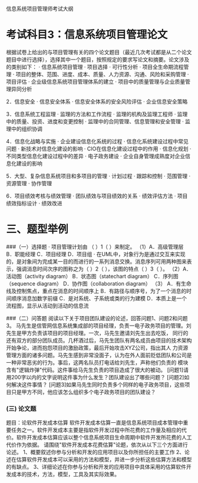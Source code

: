 信息系统项目管理师考试大纲

# 考试科目3：信息系统项目管理论文

根据试卷上给出的与项目管理有关的四个论文题目（最近几次考试都是从二个论文题目中进行选择），选择其中一个题目，按照规定的要求写论文和摘要。论文涉及的类别如下： 
· 信息系统项目管理 
· 项目选择 
· 可行性分析 
· 项目全生命期流程管理 
· 项目的整体、范围、进度、成本、质量、人力资源、沟通、风险和采购管理 
· 项目评估 
· 企业级信息系统项目管理体系的建立 
· 项目中的质量管理与企业质量管理异同分析 

2．信息安全 
· 信息安全体系 
· 信息安全体系的安全风险评估 
· 企业信息安全策略 

3．信息系统工程监理 
· 监理的方法和工作流程 
· 监理的机构及监理工程师 
· 监理中的质量、投资、进度和变更控制 
· 监理中的合同管理、信息管理和安全管理 
· 监理中的组织协调 

4．信息化战略与实施 
· 企业建设信息化系统的过程 
· 信息化系统建设过程中常见问题 
· 新技术对信息化建设的影响 
· CIO在信息化建设过程中的作用 
· 信息化规划 
· 不同类型信息化建设过程中的差异 
· 电子政务建设 
· 企业自身管理成熟度对企业信息化建设的影响 

5．大型、复杂信息系统项目和多项目的管理 
· 计划过程 
· 跟踪和控制 
· 范围管理 
· 资源管理 
· 协作管理 

6．项目绩效考核与绩效管理 
· 团队绩效与项目绩效的关系 
· 绩效评估方法 
· 项目绩效指标设计 
· 绩效改进 

# 三、题型举例

###（一）选择题 
· 项目管理计划由 （ ）1（ ）来制定。 
（1）A．高级管理层 B．职能经理 C．项目经理 D．项目组 
· 在UML中，对象行为是通过交互来实现的，是对象间为完成某一目的而进行的一系列消息交换。消息序列可用两种图来表示，强调消息时间次序的图称之为（ ）2（ ），该图的特点（ ）3（ ）。 
（2）A．活动图（activity diagram） B．状态图（statechart diagram） 
C．序列图（sequence diagram） D．协作图（collaboration diagram） 
（3） A．有生命线及控制焦点，重点在消息的时间顺序上 
B．有路径与顺序号，为了一个消息的时间顺序消息加数字前缀 
C．是对系统、子系统或类的行为建模 
D．本质上是一个流程图，显示从活动到活动的信息流 

###（二）问答题 
阅读以下关于项目团队建设的论述，回答问题1、问题2和问题3。 
马先生是信管网信息系统集成部的项目经理，负责一电子政务项目的管理。刘先生是甲方负责该项目的项目经理。一次，马先生邀请刘先生出去吃饭， 同行的还有双方的部分团队成员。几杯酒过后，马先生团队有两名成员由项目的技术架构开始争论，进而抱怨项目的激励政策，最后开始攻击XYZ公司，指出其人 力资源管理方面的诸多问题。马先生感到非常没面子，认为在外人面前贬低团队和公司是一种非常恶劣的行为。事后，这两名队员打电话给刘先生，声称他们负责的 模块含有"逻辑炸弹"代码。这件事给马先生负责的项目造成了很大的被动。 
[问题1]请用200字以内的文字说明这件事为什么发生？团队建设出了哪些问题？ 
[问题2]如何解决这件事情？ 
[问题3]如果马先生同时负责多个同样的电子政务项目，这些项目只是甲方不同，他应该怎么组织多个电子政务项目的团队建设？ 

### (三) 论文题 
 题目：论软件开发成本估算 
软件开发成本估算一直是信息系统项目成本管理中重要任务之一。软件开发成本主要是指软件开发过程中所花费的工作量及相应的代价。软件开发成本估算应该以整个信息系统项目生命周期中软件开发所花费的人工代价作为依据。 
请围绕"软件开发成本花费估算"论题，依次从以下三个方面进行论述。 
1、概要叙述你参与分析和开发的应用项目以及你所担任的主要工作 
2、论述在估算软件开发成本可以采用的方法和模型，并进一步分析这些估算方法和模型的有缺点。 
3、详细论述在你参与分析和开发的应用项目中具体采用的估算软件开发成本的技术，方法，模型，工具及其实际效果。


